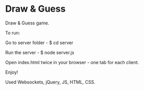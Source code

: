 # Draw & Guess

Draw & Guess game.


To run:

Go to server folder - $ cd server

Run the server - $ node server.js

Open index.html twice in your browser - one tab for each client.


Enjoy!


Used Websockets, jQuery, JS, HTML, CSS.
